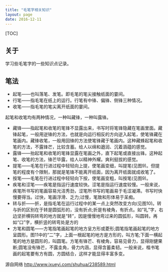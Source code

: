 ```yaml
---
title: "毛笔字相关知识"
layout: page
date: 2016-12-11
---
```

[TOC]

## 关于
学习些毛笔字的一些知识点记录。

## 笔法
- 起笔——也叫落笔、发笔。即毛笔的笔尖接触纸面的霎间。
- 行笔——指毛笔在纸上的运行。行笔有中锋、偏锋、侧锋三种情况。
- 收笔——指毛笔的笔尖离开纸面的霎间。

起笔和收笔均有两种情况，一种叫藏锋，一种叫露锋。
- 藏锋——指起笔和收笔的笔锋不显露出来，书写时将笔锋隐藏在笔画里面。藏锋起笔，一般用逆锋的方法，也就是向运行相反的方向逆入起笔，使笔锋藏在笔画内。藏锋收笔，一般用回锋的方法使笔锋藏于笔画内。这种藏蜂起笔和收笔的方法，不露锋芒，比较含蓄。给人以绵和遒润、沉着涵蕴的感觉。
- 露锋——抬起笔和收笔的笔锋显露在笔画之外，直下起笔或直接出锋。这种起笔、收笔的方法，锋芒毕露，给人以精神外耀。爽利挺拔的感觉。
- 提笔——毛笔在行进过程中轻轻向上提，使笔画变细，叫提笔(见图9)。但提笔的程度有个限制，那就是笔锋不能离开纸面，因为离开纸面就成收笔了。
- 按笔——毛笔在行进过程中轻轻向下按，使笔画变粗，叫按笔(见图9)。
- 疾笔和涩笔——疾笔是指运行速度较快。涩笔是指运行速度较慢。一般来说，疾笔所书写的笔画容易光洁秀劲，涩笔所书写的笔画易于毛涩凝滞。书写时快慢要得当。过快，笔画浮滑、乏力;过慢，笔致和形体易于呆痴。
- 转与折——折，是指毛笔在运行过程中的某一点上突然改变方向(见图10)。转与折的区别在于转是圆弧形的，没有折点;折是有棱角，有折点。如“礼”字，右边坚折横钩转弯的地方就是“转”，因是慢慢地弯过来的圆弧形，叫圆转。再如“口”字，横折竖的转弯处是方的
- 方笔和圆笔——方笔指笔画起笔的地方呈方形或菱形;圆笔指笔画起笔的地方呈圆形。图11中的“二”字，上面一根起笔的地方是方形的，叫方笔;下面一横起笔的地方是圆形的，叫圆笔。方笔有锋芒、有棱角，容易见骨力，显得刚健果断;圆笔没有锋芒，不露圭角，骨力内涵，显得含蓄柔韧。一般来说，楷书笔画的起笔要有方有圆，方圆结合，这样才能显得丰富多变。

源自网络 <http://www.ixueyi.com/shuhua/238589.html>
